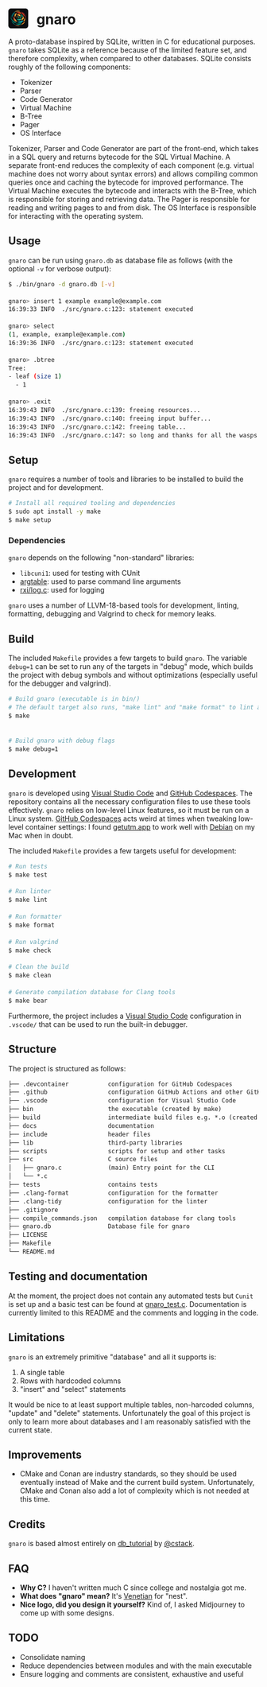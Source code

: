 # <img src="./docs/gnaro.png" style="width:40px;padding-right:10px;margin-bottom:-8px;"> gnaro
A proto-database inspired by SQLite, written in C for educational purposes. `gnaro` takes SQLite as a reference because of the limited feature set, and therefore complexity, when compared to other databases. SQLite consists roughly of the following components:

- Tokenizer
- Parser
- Code Generator
- Virtual Machine
- B-Tree
- Pager
- OS Interface

Tokenizer, Parser and Code Generator are part of the front-end, which takes in a SQL query and returns bytecode for the SQL Virtual Machine. A separate front-end reduces the complexity of each component (e.g. virtual machine does not worry about syntax errors) and allows compiling common queries once and caching the bytecode for improved performance. The Virtual Machine executes the bytecode and interacts with the B-Tree, which is responsible for storing and retrieving data. The Pager is responsible for reading and writing pages to and from disk. The OS Interface is responsible for interacting with the operating system.

## Usage

`gnaro` can be run using `gnaro.db` as database file as follows (with the optional `-v` for verbose output):

```bash
$ ./bin/gnaro -d gnaro.db [-v]

gnaro> insert 1 example example@example.com
16:39:33 INFO  ./src/gnaro.c:123: statement executed

gnaro> select
(1, example, example@example.com)
16:39:36 INFO  ./src/gnaro.c:123: statement executed

gnaro> .btree
Tree:
- leaf (size 1)
  - 1

gnaro> .exit
16:39:43 INFO  ./src/gnaro.c:139: freeing resources...
16:39:43 INFO  ./src/gnaro.c:140: freeing input buffer...
16:39:43 INFO  ./src/gnaro.c:142: freeing table...
16:39:43 INFO  ./src/gnaro.c:147: so long and thanks for all the wasps!
```

## Setup

`gnaro` requires a number of tools and libraries to be installed to build the project and for development.

```bash
# Install all required tooling and dependencies
$ sudo apt install -y make
$ make setup
```

### Dependencies

`gnaro` depends on the following "non-standard" libraries:

- `libcuni1`: used for testing with CUnit
- [argtable](http://argtable.org/): used to parse command line arguments
- [rxi/log.c](https://github.com/rxi/log.c): used for logging

`gnaro` uses a number of LLVM-18-based tools for development, linting, formatting, debugging and Valgrind to check for memory leaks.

## Build

The included `Makefile` provides a few targets to build `gnaro`.
The variable `debug=1` can be set to run any of the targets in "debug" mode, which builds the project with debug symbols and without optimizations (especially useful for the debugger and valgrind).

```bash
# Build gnaro (executable is in bin/)
# The default target also runs, "make lint" and "make format" to lint and format the code
$ make


# Build gnaro with debug flags
$ make debug=1
```

## Development
`gnaro` is developed using [Visual Studio Code](https://code.visualstudio.com/) and [GitHub Codespaces](https://github.com/codespaces). The repository contains all the necessary configuration files to use these tools effectively.
`gnaro` relies on low-level Linux features, so it must be run on a Linux system. [GitHub Codespaces](https://github.com/codespaces) acts weird at times when tweaking low-level container settings: I found [getutm.app](https://getutm.app) to work well with [Debian](http://debian.org) on my Mac when in doubt.

The included `Makefile` provides a few targets useful for development:

```bash
# Run tests
$ make test

# Run linter
$ make lint

# Run formatter
$ make format

# Run valgrind
$ make check

# Clean the build
$ make clean

# Generate compilation database for Clang tools
$ make bear
```

Furthermore, the project includes a [Visual Studio Code](https://code.visualstudio.com/) configuration in `.vscode/` that can be used to run the built-in debugger.

## Structure

The project is structured as follows:

```txt
├── .devcontainer           configuration for GitHub Codespaces
├── .github                 configuration GitHub Actions and other GitHub features
├── .vscode                 configuration for Visual Studio Code
├── bin                     the executable (created by make)
├── build                   intermediate build files e.g. *.o (created by make)
├── docs                    documentation
├── include                 header files
├── lib                     third-party libraries
├── scripts                 scripts for setup and other tasks
├── src                     C source files
│   ├── gnaro.c             (main) Entry point for the CLI
│   └── *.c
├── tests                   contains tests
├── .clang-format           configuration for the formatter
├── .clang-tidy             configuration for the linter
├── .gitignore
├── compile_commands.json   compilation database for clang tools
├── gnaro.db                Database file for gnaro
├── LICENSE
├── Makefile
└── README.md
```

## Testing and documentation

At the moment, the project does not contain any automated tests but `Cunit` is set up and a basic test can be found at [gnaro_test.c](tests/gnaro_test.c). Documentation is currently limited to this README and the comments and logging in the code.

## Limitations

`gnaro` is an extremely primitive "database" and all it supports is:

 1. A single table
 1. Rows with hardcoded columns
 1. "insert" and "select" statements

It would be nice to at least support multiple tables, non-harcoded columns, "update" and "delete" statements. Unfortunately the goal of this project is only to learn more about databases and I am reasonably satisfied with the current state.

## Improvements

- CMake and Conan are industry standards, so they should be used eventually instead of Make and the current build system. Unfortunately, CMake and Conan also add a lot of complexity which is not needed at this time.

## Credits

`gnaro` is based almost entirely on [db_tutorial](https://cstack.github.io/db_tutorial/) by [@cstack](https://github.com/cstack).

## FAQ

- **Why C?** I haven't written much C since college and nostalgia got me.
- **What does "gnaro" mean?** It's [Venetian](https://vec.wikipedia.org/wiki/Gnaro) for "nest".
- **Nice logo, did you design it yourself?** Kind of, I asked Midjourney to come up with some designs.

## TODO

- Consolidate naming
- Reduce dependencies between modules and with the main executable
- Ensure logging and comments are consistent, exhaustive and useful
